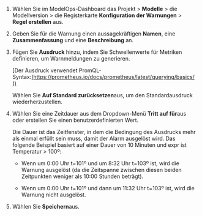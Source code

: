 1.  Wählen Sie im ModelOps-Dashboard das Projekt > **Modelle** > die Modellversion > die Registerkarte **Konfiguration der Warnungen** > **Regel erstellen** aus.


1.  Geben Sie für die Warnung einen aussagekräftigen **Namen**, eine **Zusammenfassung** und eine **Beschreibung** an.


1.  Fügen Sie **Ausdruck** hinzu, indem Sie Schwellenwerte für Metriken definieren, um Warnmeldungen zu generieren.

     [Der Ausdruck verwendet PromQL-Syntax:]https://prometheus.io/docs/prometheus/latest/querying/basics/()

    Wählen Sie **Auf Standard zurücksetzen**aus, um den Standardausdruck wiederherzustellen.


1.  Wählen Sie eine Zeitdauer aus dem Dropdown-Menü **Tritt auf für**aus oder erstellen Sie einen benutzerdefinierten Wert.

    Die Dauer ist das Zeitfenster, in dem die Bedingung des Ausdrucks mehr als einmal erfüllt sein muss, damit der Alarm ausgelöst wird. Das folgende Beispiel basiert auf einer Dauer von 10 Minuten und expr ist Temperatur > 100º:

    -   Wenn um 0:00 Uhr t=101º und um 8:32 Uhr t=103º ist, wird die Warnung ausgelöst (da die Zeitspanne zwischen diesen beiden Zeitpunkten weniger als 10:00 Stunden beträgt).


    -   Wenn um 0:00 Uhr t=101º und dann um 11:32 Uhr t=103º ist, wird die Warnung nicht ausgelöst.


1.  Wählen Sie **Speichern**aus.


